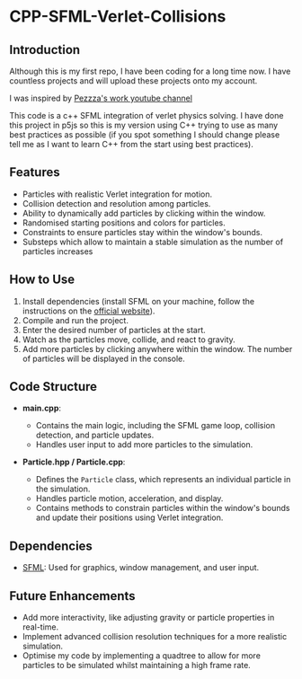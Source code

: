 # CPP-SFML-Verlet-Collisions


## Introduction

Although this is my first repo, I have been coding for a long time now. I have countless projects and will upload these projects onto my account.

I was inspired by [Pezzza's work youtube channel](https://www.youtube.com/@PezzzasWork)

This code is a c++ SFML integration of verlet physics solving. I have done this project in p5js so this is my version using C++ trying to use as many best practices as possible (if you spot something I should change please tell me as I want to learn C++ from the start using best practices).

## Features

- Particles with realistic Verlet integration for motion.
- Collision detection and resolution among particles.
- Ability to dynamically add particles by clicking within the window.
- Randomised starting positions and colors for particles.
- Constraints to ensure particles stay within the window's bounds.
- Substeps which allow to maintain a stable simulation as the number of particles increases

## How to Use

1. Install dependencies (install SFML on your machine, follow the instructions on the [official website](https://www.sfml-dev.org/download.php)).
2. Compile and run the project.
3. Enter the desired number of particles at the start.
4. Watch as the particles move, collide, and react to gravity.
5. Add more particles by clicking anywhere within the window. The number of particles will be displayed in the console.

## Code Structure

- **main.cpp**:
    - Contains the main logic, including the SFML game loop, collision detection, and particle updates.
    - Handles user input to add more particles to the simulation.
    
- **Particle.hpp / Particle.cpp**:
    - Defines the `Particle` class, which represents an individual particle in the simulation.
    - Handles particle motion, acceleration, and display.
    - Contains methods to constrain particles within the window's bounds and update their positions using Verlet integration.

## Dependencies

- [SFML](https://www.sfml-dev.org/): Used for graphics, window management, and user input.

## Future Enhancements

- Add more interactivity, like adjusting gravity or particle properties in real-time.
- Implement advanced collision resolution techniques for a more realistic simulation.
- Optimise my code by implementing a quadtree to allow for more particles to be simulated whilst maintaining a high frame rate.

